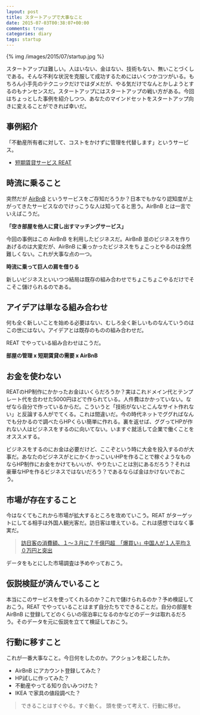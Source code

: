 ```yaml
---
layout: post
title: スタートアップで大事なこと
date: 2015-07-03T00:38:07+00:00
comments: true
categories: diary
tags: startup
---
```


{% img /images/2015/07/startup.jpg %}

スタートアップは難しい。人はいない、金はない、技術もない、無いことづくしである。そんな不利な状況を克服して成功するためにはいくつかコツがいる。もちろん小手先のテクニックだけではダメだが、やる気だけでなんとかしようとするのもナンセンスだ。スタートアップにはスタートアップの戦い方がある。今回はちょっとした事例を紹介しつつ、あなたのマインドセットをスタートアップ向きに変えることができれば幸いだ。

## 事例紹介
「不動産所有者に対して、コストをかけずに管理を代替します」というサービス。

- [短期賃貸サービス REAT](http://www.reat.asia/index.html)

## 時流に乗ること
突然だが [AirBnB](https://www.airbnb.jp/) というサービスをご存知だろうか？日本でもかなり認知度が上がってきたサービスなのでけっこうな人は知ってると思う。AirBnB とは一言でいえばこうだ。

**「空き部屋を他人に貸し出すマッチングサービス」**

今回の事例はこの AirBnB を利用したビジネスだ。AirBnB 並のビジネスを作りあげるのは大変だが、AirBnB に乗っかったビジネスをちょこっとやるのは全然難しくない。これが大事な点の一つ。

**時流に乗って巨人の肩を借りる**

新しいビジネスといいつつ結局は既存の組み合わせでちょこちょこやるだけでそこそこ儲けられるのである。

## アイデアは単なる組み合わせ
何も全く新しいことを始める必要はない、むしろ全く新しいものなんていうのはこの世にはない。アイデアとは既存のものの組み合わせだ。

REAT でやっている組み合わせはこうだ。

**部屋の管理 x 短期賃貸の需要 x AirBnB**

## お金を使わない
REATのHP制作にかかったお金はいくらだろうか？実はこれドメイン代とテンプレート代を合わせた5000円ほどで作られている。人件費はかかっていない。なぜなら自分で作っているからだ。こういうと「技術がないとこんなサイト作れない」と反論する人がでてくる。これは間違いだ。今の時代ネットでググればなんでも分かるので調べたらHPくらい簡単に作れる。裏を返せば、ググってHPが作れない人はビジネスをするのに向いてない。いますぐ就活して企業で働くことをオススメする。

ビジネスをするのにお金は必要だけど、ここぞという時に大金を投入するのが大事だ。あなたのビジネスがとにかくかっこいいHPを作ることで稼ぐようなものならHP制作にお金をかけてもいいが、やりたいことは別にあるだろう？それは豪華なHPを作るビジネスではないだろう？であるならば金はかけないでおこう。

## 市場が存在すること
今はなくてもこれから市場が拡大するところを攻めていこう。REAT がターゲットにしてる相手は外国人観光客だ。訪日客は増えている。これは感想ではなく事実だ。

> [訪日客の消費額、１～３月に７千億円超　「爆買い」中国人が１人平均３０万円と突出](http://www.sankei.com/life/news/150430/lif1504300021-n1.html)

データをもとにした市場調査は予めやっておこう。

## 仮説検証が済んでいること
本当にこのサービスを使ってくれるのか？これで儲けられるのか？予め検証しておこう。REAT でやっていることはまず自分たちでできることだ。自分の部屋を AirBnB に登録してどのくらいの宿泊率になるのかなどのデータは取れるだろう。そのデータを元に仮説を立てて検証しておこう。

## 行動に移すこと
これが一番大事なこと。今日何をしたのか。アクションを起こしたか。

- AirBnB にアカウント登録してみた？
- HP試しに作ってみた？
- 不動産やってる知り合いみつけた？
- IKEA で家具の値段調べた？

> できることはすぐやる。すぐ動く。
> 頭を使って考えて、行動に移せ。
